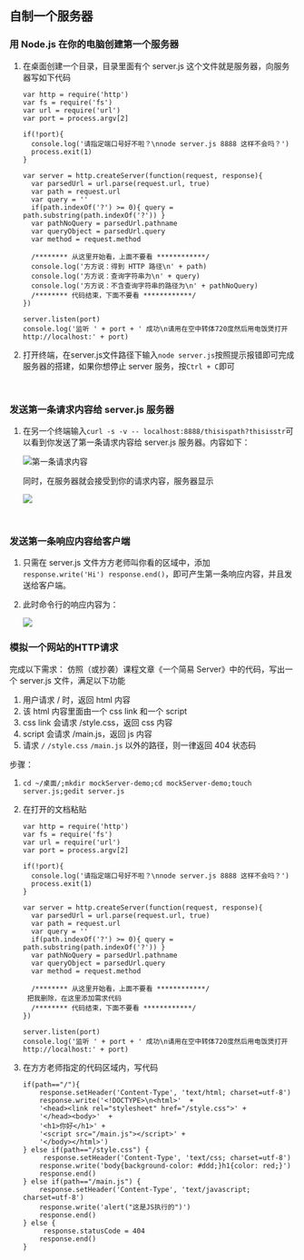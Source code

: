 ## 自制一个服务器

### 用 Node.js 在你的电脑创建第一个服务器

1. 在桌面创建一个目录，目录里面有个 server.js 这个文件就是服务器，向服务器写如下代码

   ```
   var http = require('http')
   var fs = require('fs')
   var url = require('url')
   var port = process.argv[2]

   if(!port){
     console.log('请指定端口号好不啦？\nnode server.js 8888 这样不会吗？')
     process.exit(1)
   }

   var server = http.createServer(function(request, response){
     var parsedUrl = url.parse(request.url, true)
     var path = request.url 
     var query = ''
     if(path.indexOf('?') >= 0){ query = path.substring(path.indexOf('?')) }
     var pathNoQuery = parsedUrl.pathname
     var queryObject = parsedUrl.query
     var method = request.method

     /******** 从这里开始看，上面不要看 ************/
     console.log('方方说：得到 HTTP 路径\n' + path)
     console.log('方方说：查询字符串为\n' + query)
     console.log('方方说：不含查询字符串的路径为\n' + pathNoQuery)
     /******** 代码结束，下面不要看 ************/
   })

   server.listen(port)
   console.log('监听 ' + port + ' 成功\n请用在空中转体720度然后用电饭煲打开 http://localhost:' + port)
   ```

2. 打开终端，在server.js文件路径下输入`node server.js`按照提示报错即可完成服务器的搭建，如果你想停止 server 服务，按`Ctrl + C`即可 

   ​

### 发送第一条请求内容给 server.js 服务器

1. 在另一个终端输入`curl -s -v -- localhost:8888/thisispath?thisisstr`可以看到你发送了第一条请求内容给 server.js 服务器。内容如下：

   ![第一条请求内容](https://ooo.0o0.ooo/2017/10/14/59e19221c6079.bmp)

   同时，在服务器就会接受到你的请求内容，服务器显示

   ![](https://ooo.0o0.ooo/2017/10/14/59e192a1b9833.bmp)

   ​

### 发送第一条响应内容给客户端

1. 只需在 server.js 文件方方老师叫你看的区域中，添加` response.write('Hi') response.end()`，即可产生第一条响应内容，并且发送给客户端。

2. 此时命令行的响应内容为：

   ![](https://ooo.0o0.ooo/2017/10/14/59e195aaaf160.bmp)




### 模拟一个网站的HTTP请求

完成以下需求：
仿照（或抄袭）课程文章《一个简易 Server》中的代码，写出一个 server.js 文件，满足以下功能

1. 用户请求 / 时，返回 html 内容
2. 该 html 内容里面由一个 css link 和一个 script
3. css link 会请求 /style.css，返回 css 内容
4. script 会请求 /main.js，返回 js 内容
5. 请求 `/` `/style.css` `/main.js` 以外的路径，则一律返回 404 状态码

步骤：

1. `cd ~/桌面/;mkdir mockServer-demo;cd mockServer-demo;touch server.js;gedit server.js`

2. 在打开的文档粘贴

   ```
   var http = require('http')
   var fs = require('fs')
   var url = require('url')
   var port = process.argv[2]

   if(!port){
     console.log('请指定端口号好不啦？\nnode server.js 8888 这样不会吗？')
     process.exit(1)
   }

   var server = http.createServer(function(request, response){
     var parsedUrl = url.parse(request.url, true)
     var path = request.url 
     var query = ''
     if(path.indexOf('?') >= 0){ query = path.substring(path.indexOf('?')) }
     var pathNoQuery = parsedUrl.pathname
     var queryObject = parsedUrl.query
     var method = request.method

     /******** 从这里开始看，上面不要看 ************/
   	把我删除，在这里添加需求代码
     /******** 代码结束，下面不要看 ************/
   })

   server.listen(port)
   console.log('监听 ' + port + ' 成功\n请用在空中转体720度然后用电饭煲打开 http://localhost:' + port)
   ```

3. 在方方老师指定的代码区域内，写代码

   ```
   if(path=="/"){
       response.setHeader('Content-Type', 'text/html; charset=utf-8')
       response.write('<!DOCTYPE>\n<html>'  + 
       '<head><link rel="stylesheet" href="/style.css">' +
       '</head><body>'  +
       '<h1>你好</h1>' +
       '<script src="/main.js"></script>' +
       '</body></html>')
   } else if(path=="/style.css") {
     	response.setHeader('Content-Type', 'text/css; charset=utf-8')
       response.write('body{background-color: #ddd;}h1{color: red;}')
       response.end()
   } else if(path=="/main.js") {
       response.setHeader('Content-Type', 'text/javascript; charset=utf-8')
       response.write('alert("这是JS执行的")')
       response.end()
   } else {
     	response.statusCode = 404
       response.end()
   }
   ```

   ​

